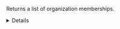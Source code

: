 ﻿Returns a list of organization memberships.

<details>
<summary>Details</summary>

## Sort expressions

The following table lists the field names and directions you can use in a sort expression.

| Field          | Type        | Direction | Example                    |
|----------------|-------------|-----------|----------------------------|
| `id`           | `uuid`      | `asc`     | `?sort=asc(id)`            |
|                |             | `desc`    | `?sort=desc(id)`           |
| `createTime`   | `date-time` | `asc`     | `?sort=asc(createTime)`    |
|                |             | `desc`    | `?sort=desc(createTime)`   |
| `updateTime`   | `date-time` | `asc`     | `?sort=asc(updateTime)`    |
|                |             | `desc`    | `?sort=desc(updateTime)`   |

### Default sort expression

If the `sort` parameter is omitted, the default sort expression is used:

```
?sort=desc(createTime)
```

This causes results to be sorted by `createTime` in descending order (from most recent to oldest).

## Filter expressions

The following table lists the field names and operators you can use in a filter expression.

| Field          | Type               | Operator | Example                                                      |
|----------------|--------------------|----------|--------------------------------------------------------------|
| `id`           | `uuid`             | `eq`     | `?filter=eq(id,"533d3fe3-bccc-405a-9904-4f516e892856")`      |
|                |                    | `neq`    | `?filter=neq(id,"533d3fe3-bccc-405a-9904-4f516e892856")`     |
| `userId`       | `uuid`             | `eq`     | `?filter=eq(userId,"533d3fe3-bccc-405a-9904-4f516e892856")`  |
|                |                    | `neq`    | `?filter=neq(userId,"533d3fe3-bccc-405a-9904-4f516e892856")` |
| `createTime`   | `date-time`        | `eq`     | `?filter=eq(createTime,"2024-03-16T14:15:30.500Z")`          |
|                |                    | `neq`    | `?filter=neq(createTime,"2024-03-16T14:15:30.500Z")`         |
|                |                    | `gt`     | `?filter=gt(createTime,"2024-03-16T14:15:30.500Z")`          |
|                |                    | `gte`    | `?filter=gte(createTime,"2024-03-16T14:15:30.500Z")`         |
|                |                    | `lt`     | `?filter=lt(createTime,"2024-03-16T14:15:30.500Z")`          |
|                |                    | `lte`    | `?filter=lte(createTime,"2024-03-16T14:15:30.500Z")`         |
| `updateTime`   | `date-time`        | `eq`     | `?filter=eq(updateTime,"2024-03-16T14:15:30.500Z")`          |
|                |                    | `neq`    | `?filter=neq(updateTime,"2024-03-16T14:15:30.500Z")`         |
|                |                    | `gt`     | `?filter=gt(updateTime,"2024-03-16T14:15:30.500Z")`          |
|                |                    | `gte`    | `?filter=gte(updateTime,"2024-03-16T14:15:30.500Z")`         |
|                |                    | `lt`     | `?filter=lt(updateTime,"2024-03-16T14:15:30.500Z")`          |
|                |                    | `lte`    | `?filter=lte(updateTime,"2024-03-16T14:15:30.500Z")`         |

</details>